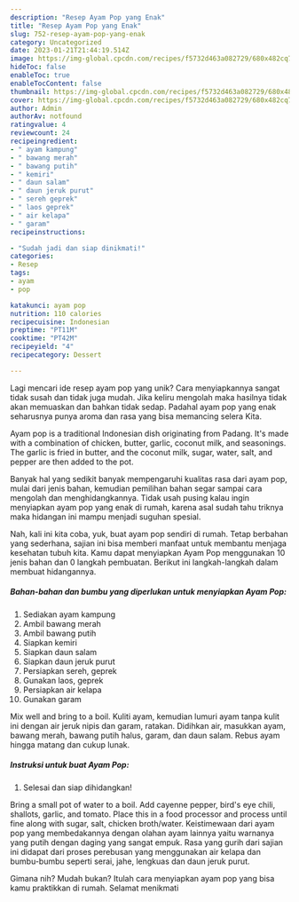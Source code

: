 ```yaml
---
description: "Resep Ayam Pop yang Enak"
title: "Resep Ayam Pop yang Enak"
slug: 752-resep-ayam-pop-yang-enak
category: Uncategorized
date: 2023-01-21T21:44:19.514Z
image: https://img-global.cpcdn.com/recipes/f5732d463a082729/680x482cq70/ayam-pop-foto-resep-utama.jpg
hideToc: false
enableToc: true
enableTocContent: false
thumbnail: https://img-global.cpcdn.com/recipes/f5732d463a082729/680x482cq70/ayam-pop-foto-resep-utama.jpg
cover: https://img-global.cpcdn.com/recipes/f5732d463a082729/680x482cq70/ayam-pop-foto-resep-utama.jpg
author: Admin
authorAv: notfound
ratingvalue: 4
reviewcount: 24
recipeingredient:
- " ayam kampung"
- " bawang merah"
- " bawang putih"
- " kemiri"
- " daun salam"
- " daun jeruk purut"
- " sereh geprek"
- " laos geprek"
- " air kelapa"
- " garam"
recipeinstructions:

- "Sudah jadi dan siap dinikmati!"
categories:
- Resep
tags:
- ayam
- pop

katakunci: ayam pop 
nutrition: 110 calories
recipecuisine: Indonesian
preptime: "PT11M"
cooktime: "PT42M"
recipeyield: "4"
recipecategory: Dessert

---
```





Lagi mencari ide resep ayam pop yang unik? Cara menyiapkannya sangat tidak susah dan tidak juga mudah. Jika keliru mengolah maka hasilnya tidak akan memuaskan dan bahkan tidak sedap. Padahal ayam pop yang enak seharusnya punya aroma dan rasa yang bisa memancing selera Kita.





Ayam pop is a traditional Indonesian dish originating from Padang. It&#39;s made with a combination of chicken, butter, garlic, coconut milk, and seasonings. The garlic is fried in butter, and the coconut milk, sugar, water, salt, and pepper are then added to the pot.

Banyak hal yang sedikit banyak mempengaruhi kualitas rasa dari ayam pop, mulai dari jenis bahan, kemudian pemilihan bahan segar sampai cara mengolah dan menghidangkannya. Tidak usah pusing kalau ingin menyiapkan ayam pop yang enak di rumah, karena asal sudah tahu triknya maka hidangan ini mampu menjadi suguhan spesial.






Nah, kali ini kita coba, yuk, buat ayam pop sendiri di rumah. Tetap berbahan yang sederhana, sajian ini bisa memberi manfaat untuk membantu menjaga kesehatan tubuh kita. Kamu dapat menyiapkan Ayam Pop menggunakan 10 jenis bahan dan 0 langkah pembuatan. Berikut ini langkah-langkah dalam membuat hidangannya.

<!--inarticleads1-->

##### Bahan-bahan dan bumbu yang diperlukan untuk menyiapkan Ayam Pop:

1. Sediakan  ayam kampung
1. Ambil  bawang merah
1. Ambil  bawang putih
1. Siapkan  kemiri
1. Siapkan  daun salam
1. Siapkan  daun jeruk purut
1. Persiapkan  sereh, geprek
1. Gunakan  laos, geprek
1. Persiapkan  air kelapa
1. Gunakan  garam


Mix well and bring to a boil. Kuliti ayam, kemudian lumuri ayam tanpa kulit ini dengan air jeruk nipis dan garam, ratakan. Didihkan air, masukkan ayam, bawang merah, bawang putih halus, garam, dan daun salam. Rebus ayam hingga matang dan cukup lunak. 

<!--inarticleads2-->

##### Instruksi untuk buat Ayam Pop:


1. Selesai dan siap dihidangkan!

Bring a small pot of water to a boil. Add cayenne pepper, bird&#39;s eye chili, shallots, garlic, and tomato. Place this in a food processor and process until fine along with sugar, salt, chicken broth/water. Keistimewaan dari ayam pop yang membedakannya dengan olahan ayam lainnya yaitu warnanya yang putih dengan daging yang sangat empuk. Rasa yang gurih dari sajian ini didapat dari proses perebusan yang menggunakan air kelapa dan bumbu-bumbu seperti serai, jahe, lengkuas dan daun jeruk purut. 

Gimana nih? Mudah bukan? Itulah cara menyiapkan ayam pop yang bisa kamu praktikkan di rumah. Selamat menikmati
